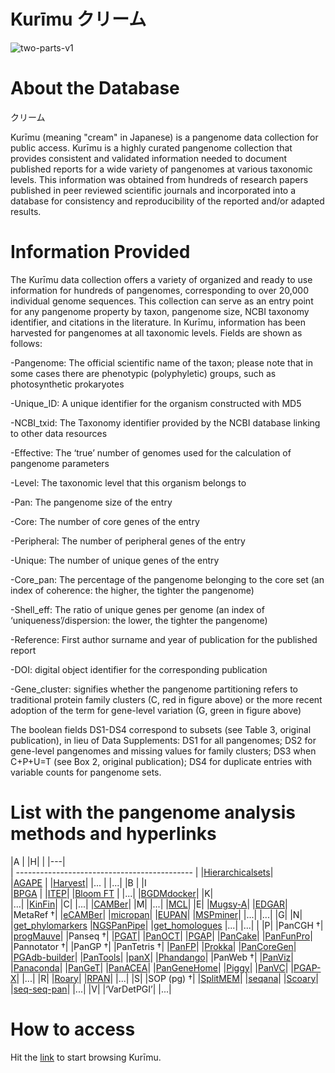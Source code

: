 # Kurīmu クリーム
![two-parts-v1](https://github.com/alexanmv/try1.github.io/assets/56640707/46531437-4246-4217-a932-07d81712711b)

# About the Database

クリーム


Kurīmu (meaning "cream" in Japanese) is a pangenome data collection for public access. Kurīmu is a highly curated pangenome collection that provides consistent and validated information needed to document published reports for a wide variety of pangenomes at various taxonomic levels. This information was obtained from hundreds of research papers published in peer reviewed scientific journals and incorporated into a database for consistency and reproducibility of the reported and/or adapted results.


# Information Provided

The Kurīmu data collection offers a variety of organized and ready to use information for hundreds of pangenomes, corresponding to over 20,000 individual genome sequences. This collection can serve as an entry point for any pangenome property by taxon, pangenome size, NCBI taxonomy identifier, and citations in the literature. In Kurīmu, information has been harvested for pangenomes at all taxonomic levels. Fields are shown as follows:

-Pangenome: The official scientific name of the taxon; please note that in some cases there are phenotypic (polyphyletic) groups, such as photosynthetic prokaryotes

-Unique_ID: A unique identifier for the organism constructed with MD5

-NCBI_txid: The Taxonomy identifier provided by the NCBI database linking to other data resources

-Effective: The ‘true’ number of genomes used for the calculation of pangenome parameters

-Level: The taxonomic level that this organism belongs to

-Pan: The pangenome size of the entry

-Core: The number of core genes of the entry

-Peripheral: The number of peripheral genes of the entry

-Unique: The number of unique genes of the entry

-Core_pan: The percentage of the pangenome belonging to the core set (an index of coherence: the higher, the tighter the pangenome)

-Shell_eff: The ratio of unique genes per genome (an index of ‘uniqueness’/dispersion: the lower, the tighter the pangenome)

-Reference: First author surname and year of publication for the published report

-DOI: digital object identifier for the corresponding publication

-Gene_cluster: signifies whether the pangenome partitioning refers to traditional protein family clusters (C, red in figure above) or the more recent adoption of the term for gene-level variation (G, green in figure above)

The boolean fields DS1-DS4 correspond to subsets (see Table 3, original publication), in lieu of Data Supplements: DS1 for all pangenomes; DS2 for gene-level pangenomes and missing values for family clusters; DS3 when C+P+U=T (see Box 2, original publication); DS4 for duplicate entries with variable counts for pangenome sets.


# List with the pangenome analysis methods and hyperlinks

|A                                             |                                      |H|
|                                                                                     |---|        
| -------------------------------------------- |                                      |[Hierarchicalsets](https://cran.r-project.org/web/packages/hierarchicalSets/index.html)|      
|[AGAPE](https://github.com/yeastgenome/AGAPE) |                                      |[Harvest](https://github.com/marbl/harvest)|
|...                                           |                                      |...|
|B                                             |                                      |I   
|[BPGA](https://sourceforge.net/projects/bpgatool/) |                                 |[ITEP](https://hood-price.isbscience.org/)|
|[Bloom FT](https://github.com/GuillaumeHolley/BloomFilterTrie) |                     |...| 
|[BGDMdocker](https://github.com/cgwyx/debian_prokka_panx_antismash_biodocker/)|      |K|                                     
|...|                                                                                 |[KinFin](https://github.com/DRL/kinfin)| 
|C|                                                                                   |...| 
|[CAMBer](http://bioputer.mimuw.edu.pl/camber/)|                                      |M|
|...|                                                                                 |[MCL](http://micans.org/mcl/)|
|E|                                                                                   |[Mugsy-A](https://mugsy.sourceforge.net/)| 
|[EDGAR](https://www.uni-giessen.de/de/fbz/fb08/Inst/bioinformatik/software/EDGAR)|   |MetaRef †|
|[eCAMBer](http://bioputer.mimuw.edu.pl/ecamber/)|                                    |[micropan](https://cran.r-project.org/web/packages/micropan/index.html)|
|[EUPAN](https://cgm.sjtu.edu.cn/eupan/index.html)|                                   |[MSPminer](https://www.enterome.com/downloads/)| 
|...|                                                                                 |...| 
|G|                                                                                   |N| 
|[get_phylomarkers](https://github.com/vinuesa/get_phylomarkers)                      |[NGSPanPipe](https://github.com/Biomedinformatics/NGSPanPipe)|
|[get_homologues](https://github.com/eead-csic-compbio/get_homologues)                |...|
|...|                                                                                 |
|P|
|PanCGH †|
|[progMauve](https://darlinglab.org/mauve/mauve.html)|
|Panseq †|
|[PGAT](http://tools.uwgenomics.org/pgat/)|
|[PanOCT](https://sourceforge.net/projects/panoct/)|
|[PGAP](https://sourceforge.net/projects/pgap/)|
|[PanCake](https://bitbucket.org/CorinnaErnst/pancake/wiki/Home)|
|[PanFunPro](https://zenodo.org/record/7583)|
|Pannotator †|
|PanGP †|
|PanTetris †|
|[PanFP](https://github.com/srjun/PanFP)|
|[Prokka](http://www.vicbioinformatics.com/software.prokka.shtml)|
|[PanCoreGen](https://sourceforge.net/projects/pancoregen1/)|
|[PGAdb-builder](http://wgmlstdb.imst.nsysu.edu.tw/)|
|[PanTools](https://github.com/sheikhizadeh/pantools)|
|[panX](https://pangenome.org/)|
|[Phandango](https://github.com/jameshadfield/phandango)|
|PanWeb †|
|[PanViz](https://github.com/thomasp85/PanViz)|
|[Panaconda](https://github.com/aswarren/pangenome_graphs)|
|[PanGeT](https://github.com/PanGeTv1/PanGeT)|
|[PanACEA](https://github.com/JCVenterInstitute/PanACEA/)|
|[PanGeneHome](https://pangenehome.lmge.uca.fr/)|
|[Piggy](https://github.com/harry-thorpe/piggy)|
|[PanVC](https://gitlab.com/dvalenzu/PanVC)|
|[PGAP-X](https://pgapx.zhaopage.com/)|
|...|
|R|
|[Roary](http://sanger-pathogens.github.io/Roary/)|
|[RPAN](http://cgm.sjtu.edu.cn/3kricedb/)|
|...|
|S|
|SOP (pg) †|
|[SplitMEM](https://sourceforge.net/projects/splitmem/)|
|[seqana](https://www.uni-ulm.de/en/in/institute-of-theoretical-computer-science/research/seqana.html)|
|[Scoary](https://github.com/AdmiralenOla/Scoary)|
|[seq-seq-pan](https://gitlab.com/rki_bioinformatics/seq-seq-pan)|
|...|
|V|
|‘VarDetPGI’|
|...|
# How to access

Hit the [link](http://pangenome.s3-website-us-east-1.amazonaws.com/pangenome.html) to start browsing Kurīmu.
